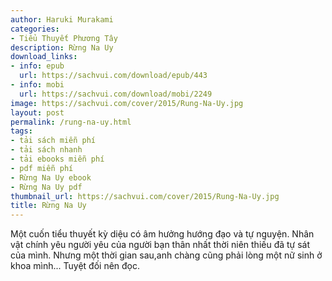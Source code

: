 ```yaml
---
author: Haruki Murakami
categories:
- Tiểu Thuyết Phương Tây
description: Rừng Na Uy
download_links:
- info: epub
  url: https://sachvui.com/download/epub/443
- info: mobi
  url: https://sachvui.com/download/mobi/2249
image: https://sachvui.com/cover/2015/Rung-Na-Uy.jpg
layout: post
permalink: /rung-na-uy.html
tags:
- tải sách miễn phí
- tải sách nhanh
- tải ebooks miễn phí
- pdf miễn phí
- Rừng Na Uy ebook
- Rừng Na Uy pdf
thumbnail_url: https://sachvui.com/cover/2015/Rung-Na-Uy.jpg
title: Rừng Na Uy
---
```


 <div class="item-desc text-justify"> <p>Một cuốn tiểu thuyết kỳ diệu có âm hưởng hướng đạo và tự nguyện. Nhân vật chính yêu người yêu của người bạn thân nhất thời niên thiếu đã tự sát của mình. Nhưng một thời gian sau,anh chàng cũng phải lòng một nữ sinh ở khoa mình... Tuyệt đối nên đọc.</p> </div>